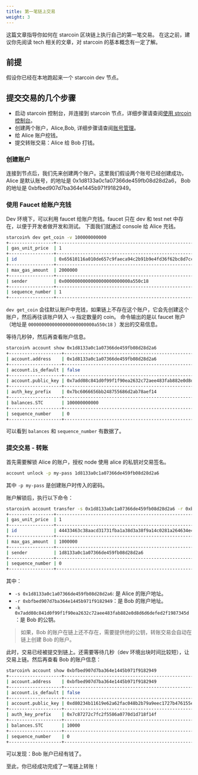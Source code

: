 ```yaml
---
title: 第一笔链上交易
weight: 3
---
```



这篇文章指导你如何在 starcoin 区块链上执行自己的第一笔交易。
在这之前，建议你先阅读 tech 相关的文章，对 starcoin 的基本概念有一定了解。

<!--more-->

## 前提

假设你已经在本地跑起来一个 starcoin dev 节点。


## 提交交易的几个步骤

- 启动 starcoin 控制台，并连接到 starcoin 节点，详细步骤请查阅[使用 strcoin 控制台](./console)。
- 创建两个账户，Alice,Bob, 详细步骤请查阅[账号管理](./account_manager)。
- 给 Alice 账户挖钱。
- 提交转账交易：Alice 给 Bob 打钱。


### 创建账户

连接到节点后，我们先来创建两个账户。这里我们假设两个账号已经创建成功，Alice 是默认账号，的地址是 0x1d8133a0c1a07366de459fb08d28d2a6， Bob 的地址是 0xbfbed907d7ba364e1445b971f9182949。

### 使用 Faucet 给账户充钱

 Dev 环境下，可以利用 faucet 给账户充钱。faucet 只在 dev 和 test net 中存在，以便于开发者做开发和测试。
 下面我们就通过 console 给 Alice 充钱。

``` bash
starcoin% dev get_coin -v 100000000000
+-----------------+------------------------------------------------------------------+
| gas_unit_price  | 1                                                                |
+-----------------+------------------------------------------------------------------+
| id              | 0x65610116a010de657c9faeca94c2b91b9e4fd36f62bc8d7ccbdbb6fdd2e64769 |
+-----------------+------------------------------------------------------------------+
| max_gas_amount  | 2000000                                                          |
+-----------------+------------------------------------------------------------------+
| sender          | 0x0000000000000000000000000a550c18                                 |
+-----------------+------------------------------------------------------------------+
| sequence_number | 1                                                                |
+-----------------+------------------------------------------------------------------+
```


`dev get_coin` 会往默认账户中充钱，如果链上不存在这个账户，它会先创建这个账户，然后再往该账户转入 `-v` 指定数量的 coin。
 命令输出的是以 faucet 账户（地址是 `0000000000000000000000000a550c18` ）发出的交易信息。

等待几秒钟，然后再查看账户信息。

```bash
starcoin% account show 0x1d8133a0c1a07366de459fb08d28d2a6
+--------------------+------------------------------------------------------------------+
| account.address    | 0x1d8133a0c1a07366de459fb08d28d2a6                                 |
+--------------------+------------------------------------------------------------------+
| account.is_default | false                                                            |
+--------------------+------------------------------------------------------------------+
| account.public_key | 0x7add08c841d0f99f1f90ea2632c72aee483fab882e0d8d6d6defed2f1987345d |
+--------------------+------------------------------------------------------------------+
| auth_key_prefix    | 0x7bc6066656bb248755686d2ab78aef14                                 |
+--------------------+------------------------------------------------------------------+
| balances.STC       | 100000000000                                                     |
+--------------------+------------------------------------------------------------------+
| sequence_number    | 0                                                                |
+--------------------+------------------------------------------------------------------+
```

可以看到 `balances` 和 `sequence_number` 有数据了。

### 提交交易 - 转账


首先需要解锁 Alice 的账户，授权 node 使用 alice 的私钥对交易签名。

``` bash
account unlock -p my-pass 1d8133a0c1a07366de459fb08d28d2a6
```
其中 `-p my-pass` 是创建账户时传入的密码。

账户解锁后，执行以下命令：

```bash
starcoin% account transfer -s 0x1d8133a0c1a07366de459fb08d28d2a6 -r 0xbfbed907d7ba364e1445b971f9182949 -k 0x7add08c841d0f99f1f90ea2632c72aee483fab882e0d8d6d6defed2f1987345d -v 10000
+-----------------+------------------------------------------------------------------+
| gas_unit_price  | 1                                                                |
+-----------------+------------------------------------------------------------------+
| id              | 44433463c38aacd31731fba1a38d3a38f9a14c0281a264634e470c8f25bd557d |
+-----------------+------------------------------------------------------------------+
| max_gas_amount  | 1000000                                                          |
+-----------------+------------------------------------------------------------------+
| sender          | 1d8133a0c1a07366de459fb08d28d2a6                                 |
+-----------------+------------------------------------------------------------------+
| sequence_number | 0                                                                |
+-----------------+------------------------------------------------------------------+
```

其中：

- `-s 0x1d8133a0c1a07366de459fb08d28d2a6`: 是 Alice 的账户地址。
- `-r 0xbfbed907d7ba364e1445b971f9182949`：是 Bob 的账户地址。
- `-k 0x7add08c841d0f99f1f90ea2632c72aee483fab882e0d8d6d6defed2f1987345d`：是 Bob 的公钥。

> 如果，Bob 的账户在链上还不存在，需要提供他的公钥，转账交易会自动在链上创建 Bob 的账户。


此时，交易已经被提交到链上。还需要等待几秒（dev 环境出块时间比较短），让交易上链。然后再查看 Bob 的账户信息：


``` bash
starcoin% account show 0xbfbed907d7ba364e1445b971f9182949
+--------------------+------------------------------------------------------------------+
| account.address    | 0xbfbed907d7ba364e1445b971f9182949                                 |
+--------------------+------------------------------------------------------------------+
| account.is_default | false                                                            |
+--------------------+------------------------------------------------------------------+
| account.public_key | 0xd80234b11619e62a62fac048b2b79a9eec1727b476155e1f8fe19c89c7443076 |
+--------------------+------------------------------------------------------------------+
| auth_key_prefix    | 0x7c87272c7fc2f5586a0770d1d718f14f                                 |
+--------------------+------------------------------------------------------------------+
| balances.STC       | 10000                                                            |
+--------------------+------------------------------------------------------------------+
| sequence_number    | 0                                                                |
+--------------------+------------------------------------------------------------------+
```

可以发现：Bob 账户已经有钱了。


至此，你已经成功完成了一笔链上转账！

